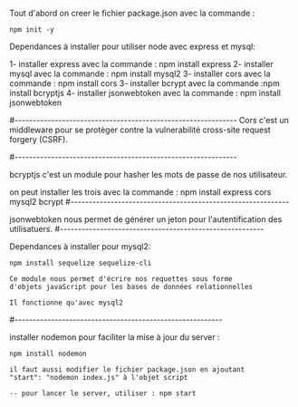 Tout d'abord on creer le fichier package.json avec la commande : 

    npm init -y

Dependances à installer pour utiliser node avec express et mysql:

1- installer express avec la commande : npm install express
2- installer mysql avec la commande : npm install mysql2
3- installer cors avec la commande : npm install cors
3- installer bcrypt avec la commande :npm install bcryptjs
4- installer jsonwebtoken avec la commande : npm install jsonwebtoken

#-------------------------------------------------------------
Cors c'est un middleware pour se protèger contre la vulnerabilité cross-site request forgery (CSRF).

#-------------------------------------------------------------

bcryptjs c'est un module pour hasher les mots de passe de nos utilisateur.

on peut installer les trois avec la commande : npm install express cors mysql2 bcrypt
#------------------------------------------------------------

jsonwebtoken nous permet de générer un jeton pour l'autentification des utilisatuers.
#--------------------------------------------------------

Dependances à installer pour mysql2:

    npm install sequelize sequelize-cli

    Ce module nous permet d'écrire nos requettes sous forme
    d'objets javaScript pour les bases de données relationnelles

    Il fonctionne qu'avec mysql2
#---------------------------------------------------------

installer nodemon pour faciliter la mise à jour du server : 
    
    npm install nodemon

    il faut aussi modifier le fichier package.json en ajoutant
    "start": "nodemon index.js" à l'objet script

    -- pour lancer le server, utiliser : npm start